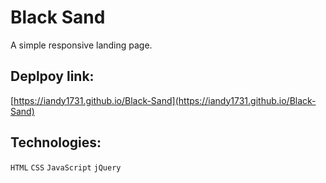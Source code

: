 # Black Sand

A simple responsive landing page.

## Deplpoy link:

[https://iandy1731.github.io/Black-Sand](https://iandy1731.github.io/Black-Sand)

## Technologies:

`HTML` `CSS` `JavaScript` `jQuery`